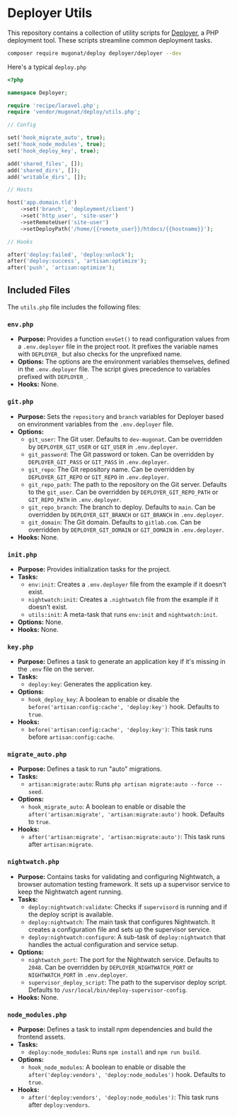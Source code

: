 # Deployer Utils

This repository contains a collection of utility scripts for [Deployer](https://deployer.org/), a PHP deployment tool. These scripts streamline common deployment tasks.

```bash
composer require mugonat/deploy deployer/deployer --dev
```

Here's a typical `deploy.php`
```php
<?php

namespace Deployer;

require 'recipe/laravel.php';
require 'vendor/mugonat/deploy/utils.php';

// Config

set('hook_migrate_auto', true);
set('hook_node_modules', true);
set('hook_deploy_key', true);

add('shared_files', []);
add('shared_dirs', []);
add('writable_dirs', []);

// Hosts

host('app.domain.tld')
    ->set('branch', 'deployment/client')
    ->set('http_user', 'site-user')
    ->setRemoteUser('site-user')
    ->setDeployPath('/home/{{remote_user}}/htdocs/{{hostname}}');

// Hooks

after('deploy:failed', 'deploy:unlock');
after('deploy:success', 'artisan:optimize');
after('push', 'artisan:optimize');
```

## Included Files

The `utils.php` file includes the following files:

### `env.php`

*   **Purpose:** Provides a function `envGet()` to read configuration values from a `.env.deployer` file in the project root. It prefixes the variable names with `DEPLOYER_` but also checks for the unprefixed name.
*   **Options:** The options are the environment variables themselves, defined in the `.env.deployer` file. The script gives precedence to variables prefixed with `DEPLOYER_`.
*   **Hooks:** None.

### `git.php`

*   **Purpose:** Sets the `repository` and `branch` variables for Deployer based on environment variables from the `.env.deployer` file.
*   **Options:**
    *   `git_user`: The Git user. Defaults to `dev-mugonat`. Can be overridden by `DEPLOYER_GIT_USER` or `GIT_USER` in `.env.deployer`.
    *   `git_password`: The Git password or token. Can be overridden by `DEPLOYER_GIT_PASS` or `GIT_PASS` in `.env.deployer`.
    *   `git_repo`: The Git repository name. Can be overridden by `DEPLOYER_GIT_REPO` or `GIT_REPO` in `.env.deployer`.
    *   `git_repo_path`: The path to the repository on the Git server. Defaults to the `git_user`. Can be overridden by `DEPLOYER_GIT_REPO_PATH` or `GIT_REPO_PATH` in `.env.deployer`.
    *   `git_repo_branch`: The branch to deploy. Defaults to `main`. Can be overridden by `DEPLOYER_GIT_BRANCH` or `GIT_BRANCH` in `.env.deployer`.
    *   `git_domain`: The Git domain. Defaults to `gitlab.com`. Can be overridden by `DEPLOYER_GIT_DOMAIN` or `GIT_DOMAIN` in `.env.deployer`.
*   **Hooks:** None.

### `init.php`

*   **Purpose:** Provides initialization tasks for the project.
*   **Tasks:**
    *   `env:init`: Creates a `.env.deployer` file from the example if it doesn't exist.
    *   `nightwatch:init`: Creates a `.nightwatch` file from the example if it doesn't exist.
    *   `utils:init`: A meta-task that runs `env:init` and `nightwatch:init`.
*   **Options:** None.
*   **Hooks:** None.

### `key.php`

*   **Purpose:** Defines a task to generate an application key if it's missing in the `.env` file on the server.
*   **Tasks:**
    *   `deploy:key`: Generates the application key.
*   **Options:**
    *   `hook_deploy_key`: A boolean to enable or disable the `before('artisan:config:cache', 'deploy:key')` hook. Defaults to `true`.
*   **Hooks:**
    *   `before('artisan:config:cache', 'deploy:key')`: This task runs before `artisan:config:cache`.

### `migrate_auto.php`

*   **Purpose:** Defines a task to run "auto" migrations.
*   **Tasks:**
    *   `artisan:migrate:auto`: Runs `php artisan migrate:auto --force --seed`.
*   **Options:**
    *   `hook_migrate_auto`: A boolean to enable or disable the `after('artisan:migrate', 'artisan:migrate:auto')` hook. Defaults to `true`.
*   **Hooks:**
    *   `after('artisan:migrate', 'artisan:migrate:auto')`: This task runs after `artisan:migrate`.

### `nightwatch.php`

*   **Purpose:** Contains tasks for validating and configuring Nightwatch, a browser automation testing framework. It sets up a supervisor service to keep the Nightwatch agent running.
*   **Tasks:**
    *   `deploy:nightwatch:validate`: Checks if `supervisord` is running and if the deploy script is available.
    *   `deploy:nightwatch`: The main task that configures Nightwatch. It creates a configuration file and sets up the supervisor service.
    *   `deploy:nightwatch:configure`: A sub-task of `deploy:nightwatch` that handles the actual configuration and service setup.
*   **Options:**
    *   `nightwatch_port`: The port for the Nightwatch service. Defaults to `2048`. Can be overridden by `DEPLOYER_NIGHTWATCH_PORT` or `NIGHTWATCH_PORT` in `.env.deployer`.
    *   `supervisor_deploy_script`: The path to the supervisor deploy script. Defaults to `/usr/local/bin/deploy-supervisor-config`.
*   **Hooks:** None.

### `node_modules.php`

*   **Purpose:** Defines a task to install npm dependencies and build the frontend assets.
*   **Tasks:**
    *   `deploy:node_modules`: Runs `npm install` and `npm run build`.
*   **Options:**
    *   `hook_node_modules`: A boolean to enable or disable the `after('deploy:vendors', 'deploy:node_modules')` hook. Defaults to `true`.
*   **Hooks:**
    *   `after('deploy:vendors', 'deploy:node_modules')`: This task runs after `deploy:vendors`.
